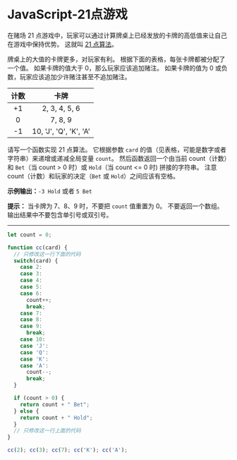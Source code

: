 # JavaScript-21点游戏

在赌场 21 点游戏中，玩家可以通过计算牌桌上已经发放的卡牌的高低值来让自己在游戏中保持优势。 这就叫 [21 点算法](https://en.wikipedia.org/wiki/Card_counting)。

牌桌上的大值的卡牌更多，对玩家有利。 根据下面的表格，每张卡牌都被分配了一个值。 如果卡牌的值大于 0，那么玩家应该追加赌注。 如果卡牌的值为 0 或负数，玩家应该追加少许赌注甚至不追加赌注。

| 计数 |          卡牌          |
| :--: | :--------------------: |
|  +1  |     2, 3, 4, 5, 6      |
|  0   |        7, 8, 9         |
|  -1  | 10, 'J', 'Q', 'K', 'A' |

请写一个函数实现 21 点算法。 它根据参数 `card` 的值（见表格，可能是数字或者字符串）来递增或递减全局变量 `count`。 然后函数返回一个由当前 count（计数）和 `Bet`（当 count > 0 时）或 `Hold`（当 count <= 0 时) 拼接的字符串。 注意 count（计数）和玩家的决定（`Bet` 或 `Hold`）之间应该有空格。

**示例输出：**`-3 Hold` 或者 `5 Bet`

**提示：**
当卡牌为 7、8、9 时，不要把 `count` 值重置为 0。 不要返回一个数组。
输出结果中不要包含单引号或双引号。

----

```js
let count = 0;

function cc(card) {
  // 只修改这一行下面的代码
  switch(card) {
    case 2:
    case 3:
    case 4:
    case 5:
    case 6:
      count++;
      break;
    case 7:
    case 8:
    case 9:
      break;
    case 10:
    case 'J':
    case 'Q':
    case 'K':
    case 'A':
      count--;
      break;
  }

  if (count > 0) {
    return count + " Bet";
  } else {
    return count + " Hold";
  }
  // 只修改这一行上面的代码
}

cc(2); cc(3); cc(7); cc('K'); cc('A');
```

